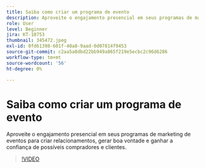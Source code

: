 ```yaml
---
title: Saiba como criar um programa de evento
description: Aproveite o engajamento presencial em seus programas de marketing de eventos para criar relacionamentos, gerar boa vontade e ganhar a confiança de possíveis compradores e clientes.
role: User
level: Beginner
jira: KT-10753
thumbnail: 345472.jpeg
exl-id: 0fd61398-601f-40a8-9aad-0d07814f9453
source-git-commit: c2aa5a0dbd22bb949a865f219e5ecbc2c96d6286
workflow-type: tm+mt
source-wordcount: '56'
ht-degree: 0%

---
```


# Saiba como criar um programa de evento

Aproveite o engajamento presencial em seus programas de marketing de eventos para criar relacionamentos, gerar boa vontade e ganhar a confiança de possíveis compradores e clientes.

>[!VIDEO](https://video.tv.adobe.com/v/345472/?quality=12&learn=on)
